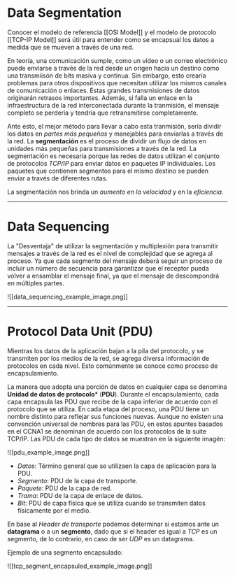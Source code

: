# Data Segmentation

Conocer el modelo de referencia [[OSI Model]] y el modelo de protocolo [[TCP-IP Model]] será útil para entender como se encapsual los datos a medida que se mueven a través de una red.

En teoría, una comunicación sumple, como un vídeo o un correo electrónico puede enviarse a través de la red desde un origen hacia un destino como una transmiisón de bits masiva y continua. Sin embargo, esto crearía problemas para otros dispositivos que necesitan utilizar los mismos canales de comunicación o enlaces. Estas grandes transmisiones de datos originarán retrasos importantes. Además, si falla un enlace en la infraestructura de la red interconectada durante la tranmisión, el mensaje completo se perdería y tendría que retransmitirse completamente.

Ante esto, el mejor método para llevar a cabo esta tranmisión, sería dividir los datos en *partes más pequeñas* y manejables para enviarlas a través de la red. La **segmentación** es el proceso de dividir un flujo de datos en unidades más pequeñas para transmisiones a través de la red. La segmentación es necesaria porque las redes de datos utilizan el conjunto de protocolos *TCP/IP* para enviar datos en paquetes IP individuales. Los paquetes que contienen segmentos para el mismo destino se pueden enviar a través de diferentes rutas.

La segmentación nos brinda un *aumento en la velocidad* y en la *eficiencia*.

---
# Data Sequencing

La "Desventaja" de utilizar la segmentación y multiplexión para transmitir mensajes a través de la red es el nivel de complejidad que se agrega al proceso. Ya que cada segmento del mensaje deberá seguir un proceso de incluir un número de secuencia para garantizar que el receptor pueda volver a ensamblar el mensaje final, ya que el mensaje de descompondrá en múltiples partes.

![[data_sequencing_example_image.png]]

----
# Protocol Data Unit (PDU)

Mientras los datos de la aplicación bajan a la pila del protocolo, y se transmiten por los medios de la red, se agrega diversa información de protocolos en cada nivel. Esto comúnmente se conoce como proceso de encapsulamiento.

La manera que adopta una porción de datos en cualquier capa se denomina **Unidad de datos de protocolo*** (**PDU**). Durante el encapsulamiento, cada capa encapsula las PDU que recibe de la capa inferior de acuerdo con el protocolo que se utiliza. En cada etapa del proceso, una PDU tiene un nombre distinto para reflejar sus funciones nuevas. Aunque no existen una convención universal de nombres para las PDU, en estos apuntes basados en el CCNA1 se denominan de acuerdo con los protocolos de la suite TCP/IP. Las PDU de cada tipo de datos se muestran en la siguiente imagén:

![[pdu_example_image.png]]

- *Datos*: Término general que se utilizaen la capa de aplicación para la PDU.
- *Segmento*: PDU de la capa de transporte.
- *Paquete*: PDU de la capa de red.
- *Trama*: PDU de la capa de enlace de datos.
- *Bit*: PDU de capa física que se utiliza cuando se transmiten datos físicamente por el medio.

En base al *Header de transporte* podemos determinar si estamos ante un **datagrama** o a un **segmento**, dado que si el header es igual a *TCP* es un segmento, de lo contrario, en caso de ser *UDP* es un datagrama.

Ejemplo de una segmento encapsulado:

![[tcp_segment_encapsuled_example_image.png]]
